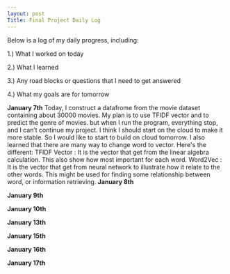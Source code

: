 ```yaml
---
layout: post
Title: Final Project Daily Log
---
```


Below is a log of my daily progress, including:

1.) What I worked on today

2.) What I learned

3.) Any road blocks or questions that I need to get answered

4.) What my goals are for tomorrow

**January 7th**
Today, I construct a datafrome from the movie dataset containing about 30000 movies. My plan is to use TFIDF vector and to predict the genre of movies. but when I run the program, everything stop, and I can’t continue my project. I think I should start on the cloud to make it more stable. So I would like to start to build on cloud tomorrow.
 I also learned that there are many way to change word to vector. Here's the different:
 TFIDF Vector : It is the vector that get from the linear algebra calculation. This also show how most important for each word. 
 Word2Vec : It is the vector that get from neural network to illustrate how it relate to the other words. This might be used for finding some relationship between word, or information retrieving.
**January 8th**

**January 9th**

**January 10th**

**January 13th**

**January 15th**

**January 16th**

**January 17th**